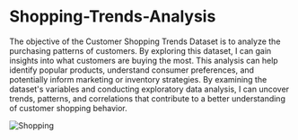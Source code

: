 # Shopping-Trends-Analysis
The objective of the Customer Shopping Trends Dataset is to analyze the purchasing patterns of customers. By exploring this dataset, I can gain insights into what customers are buying the most. This analysis can help identify popular products, understand consumer preferences, and potentially inform marketing or inventory strategies. By examining the dataset's variables and conducting exploratory data analysis, I can uncover trends, patterns, and correlations that contribute to a better understanding of customer shopping behavior.

![Shopping](https://github.com/Ajaykumar-Chavan/Shopping-Trends-Analysis/assets/151377995/51424e7b-d541-47d0-84d6-6999208c368a)


